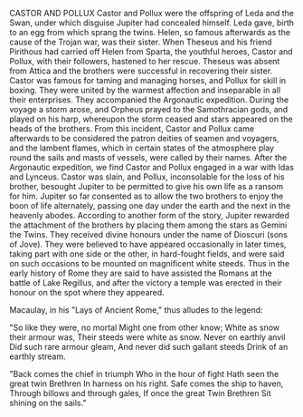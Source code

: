 CASTOR AND POLLUX
  Castor and Pollux were the offspring of Leda and the Swan, under
  which disguise Jupiter had concealed himself. Leda gave, birth to an
  egg from which sprang the twins. Helen, so famous afterwards as the
  cause of the Trojan war, was their sister.
  When Theseus and his friend Pirithous had carried off Helen from
  Sparta, the youthful heroes, Castor and Pollux, with their
  followers, hastened to her rescue. Theseus was absent from Attica
  and the brothers were successful in recovering their sister.
  Castor was famous for taming and managing horses, and Pollux for
  skill in boxing. They were united by the warmest affection and
  inseparable in all their enterprises. They accompanied the
  Argonautic expedition. During the voyage a storm arose, and Orpheus
  prayed to the Samothracian gods, and played on his harp, whereupon the
  storm ceased and stars appeared on the heads of the brothers. From
  this incident, Castor and Pollux came afterwards to be considered
  the patron deities of seamen and voyagers, and the lambent flames,
  which in certain states of the atmosphere play round the sails and
  masts of vessels, were called by their names.
  After the Argonautic expedition, we find Castor and Pollux engaged
  in a war with Idas and Lynceus. Castor was slain, and Pollux,
  inconsolable for the loss of his brother, besought Jupiter to be
  permitted to give his own life as a ransom for him. Jupiter so far
  consented as to allow the two brothers to enjoy the boon of life
  alternately, passing one day under the earth and the next in the
  heavenly abodes. According to another form of the story, Jupiter
  rewarded the attachment of the brothers by placing them among the
  stars as Gemini the Twins.
  They received divine honours under the name of Dioscuri (sons of
  Jove). They were believed to have appeared occasionally in later
  times, taking part with one side or the other, in hard-fought
  fields, and were said on such occasions to be mounted on magnificent
  white steeds. Thus in the early history of Rome they are said to
  have assisted the Romans at the battle of Lake Regillus, and after the
  victory a temple was erected in their honour on the spot where they
  appeared.

  Macaulay, in his "Lays of Ancient Rome," thus alludes to the legend:

  "So like they were, no mortal
  Might one from other know;
  White as snow their armour was,
  Their steeds were white as snow.
  Never on earthly anvil
  Did such rare armour gleam,
  And never did such gallant steeds
  Drink of an earthly stream.

  "Back comes the chief in triumph
  Who in the hour of fight
  Hath seen the great twin Brethren
  In harness on his right.
  Safe comes the ship to haven,
  Through billows and through gales,
  If once the great Twin Brethren
  Sit shining on the sails."